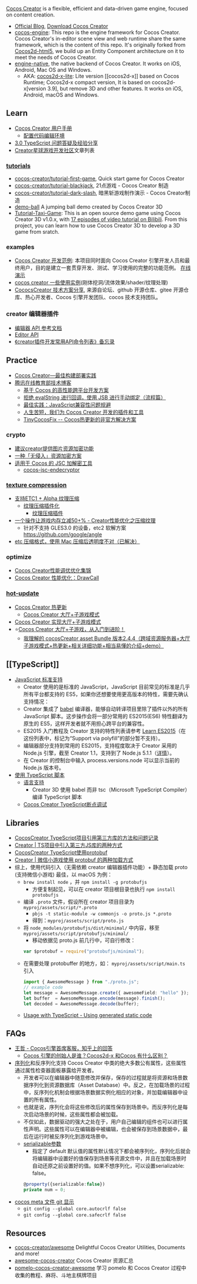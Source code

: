 [Cocos Creator](https://github.com/cocos-creator) is a flexible, efficient and data-driven game engine, focused on content creation.


- [Official Blog](https://www.cocos.com/category/blog), [Download Cocos Creator](https://www.cocos.com/creator)
- [cocos-engine](https://github.com/cocos/cocos-engine): This repo is the engine framework for Cocos Creator. Cocos Creator's in-editor scene view and web runtime share the same framework, which is the content of this repo. It's originally forked from [Cocos2d-html5](https://github.com/cocos2d/cocos2d-html5/), we build up an Entity Component architecture on it to meet the needs of Cocos Creator.
- [engine-native](https://github.com/cocos/engine-native), the native backend of Cocos Creator. It works on iOS, Android, Mac OS and Windows. 
  - AKA: [cocos2d-x-lite](https://github.com/cocos-creator/cocos2d-x-lite): Lite version [[cocos2d-x]] based on Cocos Runtime; Cocos2d-x compact version, It is based on cocos2d-x[version 3.9], but remove 3D and other features. It works on iOS, Android, macOS and Windows.



## Learn
- [Cocos Creator 用户手册](https://docs.cocos.com/creator/manual/zh/)
  - [配置代码编辑环境](https://docs.cocos.com/creator/manual/zh/getting-started/coding-setup.html?h=vscode)
- [3.0 TypeScript 问题答疑及经验分享](https://forum.cocos.org/t/topic/106995)
- [Creator星球游戏开发社区](https://cloud.tencent.com/developer/column/80686)文章列表

### [tutorials](https://github.com/cocos-creator?q=tutorial)
- [cocos-creator/tutorial-first-game](https://github.com/cocos-creator/tutorial-first-game), Quick start game for Cocos Creator
- [cocos-creator/tutorial-blackjack](https://github.com/cocos-creator/tutorial-blackjack), 21点游戏 - Cocos Creator 制造
- [cocos-creator/tutorial-dark-slash](https://github.com/cocos-creator/tutorial-dark-slash), 暗黑斩游戏制作演示 - Cocos Creator制造
- [demo-ball](https://github.com/cocos-creator/demo-ball) A jumping ball demo created by Cocos Creator 3D
- [Tutorial-Taxi-Game](https://github.com/cocos-creator/tutorial-taxi-game): This is an open source demo game using Cocos Creator 3D v1.0.x, with [17 episodes of video tutorial on Bilibili](https://www.bilibili.com/video/BV1AE411j7L9). From this project, you can learn how to use Cocos Creator 3D to develop a 3D game from sratch.

### examples
- [Cocos Creator 开发范例](https://github.com/cocos-creator/example-cases): 本项目同时面向 Cocos Creator 引擎开发人员和最终用户，目的是建立一套贯穿开发、测试、学习使用的完整的功能范例。 [在线演示](https://cocos-creator.github.io/example-cases/)
- [cocos creator 一些使用实例](https://github.com/baiyuwubing/cocos-creator-examples)(刚体挖洞/流体效果/shader/纹理处理)
- [CococsCreator 技术方案分享](https://github.com/cocos-creator/CococsCreator-public-technology-solutions), 来源自论坛、github 开源仓库、gitee 开源仓库、热心开发者、Cocos 引擎开发团队、cocos 技术支持团队。

### creator 编辑器插件
- [编辑器 API 参考文档](https://docs.cocos.com/creator/manual/zh/extension/api/)
- [Editor API](https://docs.cocos.com/creator/api/zh/#editor-api)
- [《creator插件开发常用API命令列表》备忘录 ](https://forum.cocos.org/t/topic/92605)



## Practice
- [Cocos Creator—最佳构建部署实践](https://segmentfault.com/a/1190000012424893)
- [腾讯在线教育部技术博客](https://oedx.github.io/)
  - [基于 Cocos 的高性能跨平台开发方案](https://www.hahack.com/codes/cocos-based-high-performance-cross-platform-app-developing/)
  - [拒绝 evalString 进行回调，使用 JSB 进行手动绑定（流程篇）](https://oedx.github.io/2019/05/29/cocos-creator-js-binding-manual/)
  - [最佳实践：JavaScript兼容性问题规避](https://oedx.github.io/2019/12/24/cocos-creator-api-compat/)
  - [人生苦短，我们为 Cocos Creator 开发的插件和工具](https://oedx.github.io/2020/06/30/cocos-creator-extensions/)
  - [TinyCocosFix -- Cocos热更新的非官方解决方案](https://oedx.github.io/2021/02/22/TinyCocosFix/)

### crypto
- [建议creator提供图片资源加密功能](https://forum.cocos.org/t/creator/46017/5)
- [一种「无侵入」资源加密方案](https://forum.cocos.org/t/cocos-creator/95492)
- [适用于 Cocos 的 JSC 加解密工具](https://oedx.github.io/2018/09/14/jsc-encryption-and-decryption-tools-for-cocos/)
  - [cocos-jsc-endecryptor](https://github.com/OEDx/cocos-jsc-endecryptor)

### [texture compression](https://en.wikipedia.org/wiki/Texture_compression)
- [支持ETC1 + Alpha 纹理压缩](https://oedx.github.io/2019/05/15/cocos-creator-support-etc1-alpha/)
  - [纹理压缩插件化](https://oedx.github.io/2019/06/20/CocosCreator-TextureCompression-Plugin/)
    - [纹理压缩插件](https://github.com/OEDx/ccc-texturecompression)
- [一个操作让游戏内存立减50+% - Creator性能优化之压缩纹理](https://forum.cocos.org/t/topic/106919/73)
  - 针对不支持 GLES3.0 的设备，etc2 软解方案 https://github.com/google/angle
- [etc 压缩格式，使用 Mac 压缩后透明度不对（已解决）](https://forum.cocos.org/t/ios-etc-mac/88456)

### optimize
- [Cocos Creator性能调优优化集锦](https://zhuanlan.zhihu.com/p/96765699)
- [Cocos Creator 性能优化：DrawCall](https://forum.cocos.org/t/topic/95043)

### [hot-update](https://docs.cocos.com/creator/manual/zh/advanced-topics/hot-update.html)
- [Cocos Creator 热更新](https://www.jianshu.com/p/094cd0e95e55)
  - [Cocos Creator 大厅+子游戏模式](https://www.jianshu.com/p/fe54ca980384)
- [Cocos Creator 实现大厅+子游戏模式](https://www.cnblogs.com/zhong-dev/p/10782834.html)
- :star:[Cocos Creator 大厅+子游戏，从入门到进阶！](https://zhuanlan.zhihu.com/p/370746386)
  - [我理解的 cocosCreator asset Bundle 版本2.4.4（跨域资源服务器+大厅子游戏模式+热更新+相关详细功能+相当易懂的介绍+demo）](https://forum.cocos.org/t/topic/113061)



## [[TypeScript]]
- [JavaScript 标准支持](https://docs.cocos.com/creator/manual/zh/scripting/reference/javascript-support.html)
  - Creator 使用的是标准的 JavaScript，JavaScript 目前常见的标准是几乎所有平台都支持的 ES5，如果你还想要使用更高版本的特性，需要先确认支持情况：
  - Creator 集成了 [babel](https://babeljs.io/) 编译器，能够自动转译项目里除了插件以外的所有 JavaScript 脚本。这步操作会将一部分常用的 ES2015(ES6) 特性翻译为原生的 ES5，这样开发者就不用担心跨平台的兼容性。
  - ES2015 入门教程及 Creator 支持的特性列表请参考 [Learn ES2015](https://babeljs.io/docs/en/learn)（在这份列表中，标记为“Support via polyfill”的部分暂不支持）。
  - 编辑器部分支持到常用的 ES2015，支持程度取决于 Creator 采用的 Node.js 引擎，截至 Creator 1.1，支持到了 Node.js 5.1.1（[详情](http://node.green/)）。
  - 在 Creator 的控制台中输入 process.versions.node 可以显示当前的 Node.js 版本号。
- [使用 TypeScript 脚本](https://docs.cocos.com/creator/manual/zh/scripting/typescript.html)
  - [语言支持](https://docs.cocos.com/creator3d/manual/en/scripting/language-support.html)
    - Creator 3D 使用 babel 而非 tsc（Microsoft TypeScript Compiler） 编译 TypeScript 脚本
  - [Cocos Creator TypeScript断点调试](https://blog.csdn.net/lxt610/article/details/91128045)



## Libraries
- [CocosCreator TypeScript项目引用第三方库的方法和问题记录](https://blog.k-res.net/archives/2428.html)
- [Creator | TS项目中引入第三方JS库的两种方式](https://mp.weixin.qq.com/s/bSy2XtK70F7OOCpI00nGDQ)
- [CocosCreator TypeScript使用protobuf](https://blog.csdn.net/xiefeifei316948714/article/details/90481643)
- [Creator | 微信小游戏使用 protobuf 的两种加载方式](https://mp.weixin.qq.com/s/OIkcsJQfLSXnZoUfXZ61AQ)
- 综上，使用代码引入（无需依赖 creator 编辑器插件功能）+ 静态加载 proto (支持微信小游戏) 最佳，以 macOS 为例：
  - `brew install node` ，并 `npm install -g protobufjs`
    - 方便复制起见，可以在 creator 项目根目录也执行 `npm install protobufjs`
  - 编译 `.proto` 文件，假设所在 creator 项目目录为 `myproj/assets/script/*.proto`
    - `pbjs -t static-module -w commonjs -o proto.js *.proto`
    - 得到：`myproj/assets/script/proto.js`
  - 将 `node_modules/protobufjs/dist/minimal/` 中内容，移至 `myproj/assets/script/protobufjs/minimal/`
    - 移动依据见 proto.js 前几行中，可自行修改：
    ```javascript
    var $protobuf = require("protobufjs/minimal");
    ```
  - 在需要处理 protobuffer 的地方，如： `myproj/assets/script/main.ts` 引入
    ```typescript
    import { AwesomeMessage } from "./proto.js";
    // example code
    let message = AwesomeMessage.create({ awesomeField: "hello" });
    let buffer  = AwesomeMessage.encode(message).finish();
    let decoded = AwesomeMessage.decode(buffer);
    ```
  - [Usage with TypeScript - Using generated static code](https://github.com/protobufjs/protobuf.js#using-generated-static-code)



## FAQs
- [王哲 - Cocos引擎首席客服，知乎上的回答](https://www.zhihu.com/people/walzer/answers)
  - [Cocos 引擎的创始人是谁？Cocos2d-x 和Cocos 有什么区别？](https://www.zhihu.com/question/41992081/answer/260427403)
- [序列化](https://docs.cocos.com/creator/manual/zh/getting-started/cocos2d-x-guide.html?q=#%E5%BA%8F%E5%88%97%E5%8C%96)和反序列化支持 Cocos Creator 中类的绝大多数公有属性，这些属性通过属性检查器面板暴露给开发者。
  - 开发者可以在编辑器中随意修改并保存，保存的过程就是将资源和场景数据序列化到资源数据库（Asset Database）中。反之，在加载场景的过程中，反序列化机制会根据场景数据实例化相应的对象，并加载编辑器中设置的所有属性。
  - 也就是说，序列化会将这些修改后的属性保存到场景中。而反序列化是每次启动场景的时候，这些属性都会被加载。
  - 不仅如此，数据驱动的强大之处在于，用户自己编辑的组件也可以进行属性声明。这些属性可以在编辑器中被编辑，也会被保存到场景数据中，最后在运行时被反序列化到游戏场景中。
  - [serializable参数](https://docs.cocos.com/creator3d/manual/zh/scripting/ccclass.html#serializable%E5%8F%82%E6%95%B0)
    - 指定了 default 默认值的属性默认情况下都会被序列化，序列化后就会将编辑器中设置好的值保存到场景等资源文件中，并且在加载场景时自动还原之前设置好的值。如果不想序列化，可以设置serializable: false。
    ```typescript
    @property({serializable:false})
    private num = 0;
    ```
- [cocos meta 文件 git 显示](https://www.cnblogs.com/manhelp/p/11277654.html)
  - `git config --global core.autocrlf false`
  - `git config --global core.safecrlf false`



## Resources
- [cocos-creator/awesome](https://github.com/cocos-creator/awesome) Delightful Cocos Creator Utilities, Documents and more!
- [awesome-cocos-creator](https://github.com/potato47/awesome-cocos-creator) Cocos Creator 资源汇总
- [pomelo-cocos-creator-awesome](https://github.com/tumobi/pomelo-cocos-creator-awesome) 学习 pomelo 和 Cocos Creator 过程中收集的教程、麻将、斗地主棋牌项目
